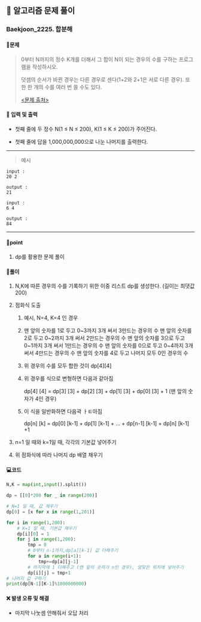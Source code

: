 ## 🐌 알고리즘 문제 풀이

### Baekjoon_2225. 합분해

#### 📒문제

> 0부터 N까지의 정수 K개를 더해서 그 합이 N이 되는 경우의 수를 구하는 프로그램을 작성하시오.
>
> 덧셈의 순서가 바뀐 경우는 다른 경우로 센다(1+2와 2+1은 서로 다른 경우). 또한 한 개의 수를 여러 번 쓸 수도 있다.
> 
>    [<문제 출처>](https://www.acmicpc.net/problem/2225)



#### :pushpin: 입력 및 출력

- 첫째 줄에 두 정수 N(1 ≤ N ≤ 200), K(1 ≤ K ≤ 200)가 주어진다.

- 첫째 줄에 답을 1,000,000,000으로 나눈 나머지를 출력한다.

---

> 예시

```
input :
20 2

output :
21

input :
6 4

output :
84
```

----


#### 🚀point

1. dp를 활용한 문제 풀이



#### 🔎풀이

1. N,K에 따른 경우의 수를 기록하기 위한 이중 리스트 dp를 생성한다. (길이는 최댓값 200)

1. 점화식 도출

   1. 예시, N=4, K=4 인 경우

   1. 맨 앞의 숫자를 1로 두고 0~3까지 3개 써서 3만드는 경우의 수
      맨 앞의 숫자를 2로 두고 0~2까지 3개 써서 2만드는 경우의 수
      맨 앞의 숫자를 3으로 두고 0~1까지 3개 써서 1만드는 경우의 수
      맨 앞의 숫자를 0으로 두고 0~4까지 3개 써서 4만드는 경우의 수
      맨 앞의 숫자를 4로 두고 나머지 모두 0인 경우의 수

   1. 위 경우의 수를 모두 합한 것이 dp[4][4]

   1. 위 경우를 식으로 변형하면 다음과 같아짐

      dp[4] [4] = dp[3] [3] + dp[2] [3] + dp[1] [3] + dp[0] [3] + 1 (맨 앞의 숫자가 4인 경우)

   1. 이 식을 일반화하면 다음곽 ㅏㅌ아짐

      dp[n] [k] = dp[0] [k-1] + dp[1] [k-1] + ... + dp[n-1] [k-1] + dp[n] [k-1] +1

1. n=1 일 때와 k=1일 때, 각각의 기본값 넣어주기

1. 위 점화식에 따라 나머지 dp 배열 채우기

#### 💻코드

```python
N,K = map(int,input().split())

dp = [[0]*200 for _ in range(200)]

# N=1 일 때, 값 채우기
dp[0] = [x for x in range(1,201)]

for i in range(1,200):
    # K=1 일 때, 기본값 채우기
    dp[i][0] = 1
    for j in range(1,200):
        tmp = 0
        # 0부터 n-1까지,dp[a][k-1] 값 더해주기
        for a in range(i+1):
            tmp+=dp[a][j-1]
        # 마지막에 1 더해주고 (맨 앞의 숫자가 n인 경우), 알맞은 위치에 넣어주기
        dp[i][j] = tmp+1
# 나머지 값 구하기
print(dp[N-1][K-1]%1000000000)
```



#### ❌ 발생 오류 및 해결

- 마지막 나눗셈 안해줘서 오답 처리
